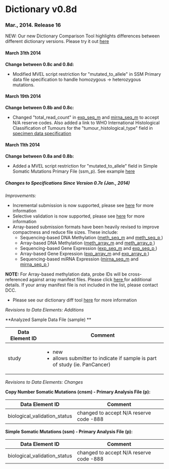 # Dictionary v0.8d

### Mar., 2014. Release 16

NEW: Our new Dictionary Comparison Tool highlights differences between different dictionary versions. Please try it out [here][14]

#### **March 31th 2014**
**Change between 0.8c and 0.8d:**

* Modified MVEL script restriction for "mutated_to_allele" in SSM Primary data file specification to handle homozygous -> heterozygous mutations.

#### **March 19th 2014**
**Change between 0.8b and 0.8c:**

* Changed "total_read_count" in [exp_seq_m](/dictionary/viewer/#?vFrom=0.8b&vTo=0.8c&viewMode=details&dataType=exp_seq_m) and [mirna_seq_m](/dictionary/viewer/#?vFrom=0.8b&vTo=0.8c&viewMode=details&dataType=mirna_seq_m) to accept N/A reserve codes. Also added a link to WHO International Histological Classification of Tumours for the "tumour_histological_type" field in [specimen data specification](/dictionary/viewer/#?vFrom=0.8b&vTo=0.8c&viewMode=details&dataType=specimen)

#### **March 11th 2014**
**Change between 0.8a and 0.8b:**

* Added a MVEL script restriction for "mutated_to_allele" field in Simple Somatic Mutations Primary File (ssm_p). See example [here](/dictionary/viewer/#?vFrom=0.8a&vTo=0.8b&viewMode=details&dataType=ssm_p)

##### Changes to Specifications Since Version 0.7e (Jan., 2014)

_Improvements:_

* Incremental submission is now supported, please see [here][1] for more information
* Selective validation is now supported, please see [here][2] for more information
* Array-based submission formats have been heavily revised to improve compactness and reduce file sizes. These include:
    * Sequencing-based DNA Methylation ([meth_seq_m][3] and [ meth_seq_p ][4])
    * Array-based DNA Methylation ([meth_array_m][5] and [ meth_array_p ][6])
    * Sequencing-based Gene Expression ([exp_seq_m][7] and [ exp_seq_p ][8])
    * Array-based Gene Expression ([exp_array_m][9] and [ exp_array_p ][10])
    * Sequencing-based miRNA Expression ([mirna_seq_m][11] and [ mirna_seq_p ][12])

**NOTE:** For Array-based methylation data, probe IDs will be cross-referenced against array manifest files. Please click [ here ][13] for additional details. If your array manifest file is not included in the list, please contact DCC.

* Please see our dictionary diff tool [here][14] for more information

_Revisions to Data Elements: Additions_

**Analyzed Sample Data File (sample) **

| Data Element ID |  Comment |
| ----- | ---- |
| study |<ul><li>new</li><li>allows submitter to indicate if sample is part of study (ie. PanCancer)</li></ul> |



_Revisions to Data Elements: Changes_

**Copy Number Somatic Mutations (cnsm) - Primary Analysis File (p):**

| Data Element ID |  Comment |
| ----- | ---- |
| biological_validation_status | changed to accept N/A reserve code -888 |



**Simple Somatic Mutations (ssm) - Primary Analysis File (p):**

| Data Element ID |  Comment |
| ----- | ---- |
| biological_validation_status | changed to accept N/A reserve code -888 |



[1]: /submission/guide/incremental-submission-feature/
[2]: /submission/guide/selective-validation-feature/
[3]: /dictionary/viewer/#?vFrom=0.8a&vTo=0.8b&viewMode=details&dataType=meth_seq_m
[4]: /dictionary/viewer/#?vFrom=0.8a&vTo=0.8b&viewMode=details&dataType=meth_seq_p
[5]: /dictionary/viewer/#?vFrom=0.8a&vTo=0.8b&viewMode=details&dataType=meth_array_m
[6]: /dictionary/viewer/#?vFrom=0.8a&vTo=0.8b&viewMode=details&dataType=meth_array_p
[7]: /dictionary/viewer/#?vFrom=0.8a&vTo=0.8b&viewMode=details&dataType=exp_seq_m
[8]: /dictionary/viewer/#?vFrom=0.8a&vTo=0.8b&viewMode=details&dataType=exp_seq_p
[9]: /dictionary/viewer/#?vFrom=0.8a&vTo=0.8b&viewMode=details&dataType=exp_array_m
[10]: /dictionary/viewer/#?vFrom=0.8a&vTo=0.8b&viewMode=details&dataType=exp_array_p
[11]: /dictionary/viewer/#?vFrom=0.8a&vTo=0.8b&viewMode=details&dataType=mirna_seq_m
[12]: /dictionary/viewer/#?vFrom=0.8a&vTo=0.8b&viewMode=details&dataType=mirna_seq_p
[13]: http://docs.icgc.org/methylation-array-manifests
[14]: /dictionary/viewer/
